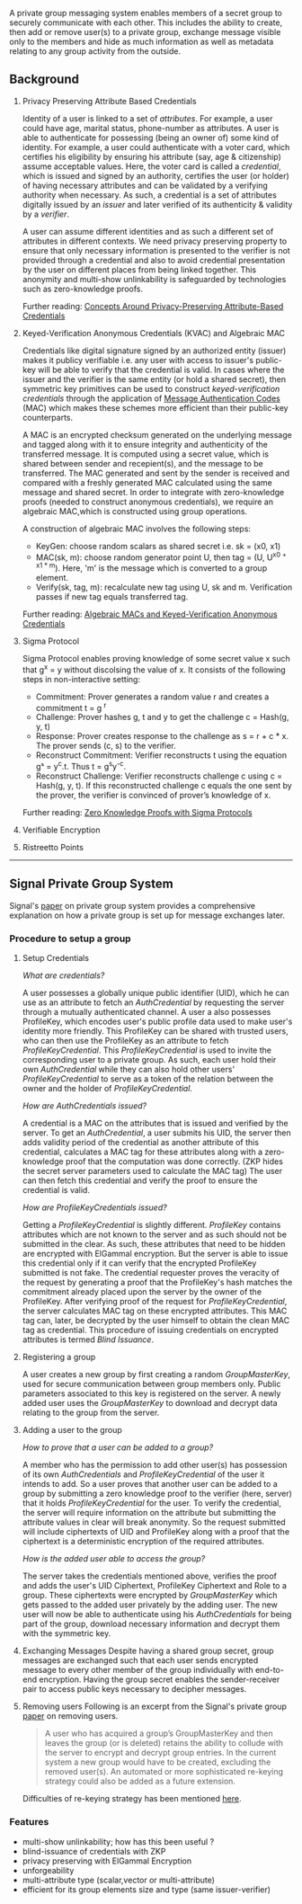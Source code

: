 
A private group messaging system enables members of a secret group to securely communicate with each other. This includes the ability to create, then add or remove user(s) to a private group, exchange message visible only to the members and hide as much information as well as metadata relating to any group activity from the outside. 

## Background

1. Privacy Preserving Attribute Based Credentials

    Identity of a user is linked to a set of *attributes*. For example, a user could have age, marital status, phone-number as attributes. A user is able to authenticate for possessing (being an owner of) some kind of identity. For example, a user could authenticate with a voter card, which certifies his eligibility by ensuring his attribute (say, age & citizenship) assume acceptable values. Here, the voter card is called a *credential*, which is issued and signed by an authority, certifies the user (or holder) of having necessary attributes and can be validated by a verifying authority when necessary. As such, a credential is a set of attributes digitally issued by an *issuer* and later verified of its authenticity & validity by a *verifier*. 

    A user can assume different identities and as such a different set of attributes in different contexts. We need privacy preserving property to ensure that only necessary information is presented to the verifier is not provided through a credential and also to avoid credential presentation by the user on different places from being linked together. This anonymity and multi-show unlinkability is safeguarded by technologies such as zero-knowledge proofs. 

    Further reading: [Concepts Around Privacy-Preserving Attribute-Based Credentials](https://link.springer.com/chapter/10.1007/978-3-642-55137-6_4)

2. Keyed-Verification Anonymous Credentials (KVAC) and Algebraic MAC

    Credentials like digital signature signed by an authorized entity (issuer) makes it publicy verifiable i.e. any user with access to issuer's public-key will be able to verify that the credential is valid. In cases where the issuer and the verifier is the same entity (or hold a shared secret), then symmetric key primitives can be used to construct *keyed-verification credentials* through the application of [Message Authentication Codes](https://en.wikipedia.org/wiki/Message_authentication_code) (MAC) which makes these schemes more efficient than their public-key counterparts.

    A MAC is an encrypted checksum generated on the underlying message and tagged along with it to ensure integrity and authenticity of the transferred message. It is computed using a secret value, which is shared between sender and recepient(s), and the message to be transferred. The MAC generated and sent by the sender is received and compared with a freshly generated MAC calculated using the same message and shared secret. In order to integrate with zero-knowledge proofs (needed to construct anonymous credentials), we require an algebraic MAC,which is constructed using group operations.

    A construction of algebraic MAC involves the following steps:

    - KeyGen: choose random scalars as shared secret i.e. sk = (x0, x1)
    - MAC(sk, m): choose random generator point U, then tag = (U, U<sup>x0 + x1 * m</sup>). Here, 'm' is the message which is converted to a group element.
    - Verify(sk, tag, m): recalculate new tag using U, sk and m. Verification passes if new tag equals transferred tag.

    Further reading: [Algebraic MACs and Keyed-Verification Anonymous Credentials](https://eprint.iacr.org/2013/516)

3. Sigma Protocol

    Sigma Protocol enables proving knowledge of some secret value x such that g<sup>x</sup> = y without discolsing the value of x.
    It consists of the following steps in non-interactive setting:
    - Commitment: Prover generates a random value r and creates a commitment t = g <sup>r</sup>
    - Challenge: Prover hashes g, t and y to get the challenge c = Hash(g, y, t)
    - Response: Prover creates response to the challenge as s = r + c * x. The prover sends (c, s) to the verifier. 
    - Reconstruct Commitment: Verifier reconstructs t using the equation gˢ = y<sup>c</sup>.t. Thus t = g<sup>s</sup>y<sup>-c</sup>.
    - Reconstruct Challenge: Verifier reconstructs challenge c using c = Hash(g, y, t). If this reconstructed challenge c equals the one sent by the prover, the verifier is convinced of prover’s knowledge of x.

    Further reading: [Zero Knowledge Proofs with Sigma Protocols](https://medium.com/@loveshharchandani/zero-knowledge-proofs-with-sigma-protocols-91e94858a1fb)

4. Verifiable Encryption

5. Ristreetto Points
_____________________

## Signal Private Group System
Signal's [paper](https://eprint.iacr.org/2019/1416) on private group system provides a comprehensive explanation on how a private group is set up for message exchanges later.

### Procedure to setup a group

1. Setup Credentials

    *What are credentials?*

    A user possesses a globally unique public identifier (UID), which he can use as an attribute to fetch an *AuthCredential* by requesting the server through a mutually authenticated channel. A user a also possesses ProfileKey, which encodes user's public profile data used to make user's identity more friendly. This ProfileKey can be shared with trusted users, who can then use the ProfileKey as an attribute to fetch *ProfileKeyCredential*. This *ProfileKeyCredential* is used to invite the corresponding user to a private group. As such, each user hold their own *AuthCredential* while they can also hold other users' *ProfileKeyCredential* to serve as a token of the relation between the owner and the holder of *ProfileKeyCredential*. 

    *How are AuthCredentials issued?*

    A credential is a MAC on the attributes that is issued and verified by the server. To get an *AuthCredential*, a user submits his UID, the server then adds validity period of the credential as another attribute of this credential, calculates a MAC tag for these attributes along with a zero-knowledge proof that the computation was done correctly. (ZKP hides the secret server parameters used to calculate the MAC tag) The user can then fetch this credential and verify the proof to ensure the credential is valid. 
    
    *How are ProfileKeyCredentials issued?*

    Getting a *ProfileKeyCredential* is slightly different. *ProfileKey* contains attributes which are not known to the server and as such should not be submitted in the clear. As such, these attributes that need to be hidden are encrypted with ElGammal encryption. But the server is able to issue this credential only if it can verify that the encrypted ProfileKey submitted is not fake. The credential requester proves the veracity of the request by generating a proof that the ProfileKey's hash matches the commitment already placed upon the server by the owner of the ProfileKey. After verifying proof of the request for *ProfileKeyCredential*, the server calculates MAC tag on these encrypted attributes. This MAC tag can, later, be decrypted by the user himself to obtain the clean MAC tag as credential. This procedure of issuing credentials on encrypted attributes is termed *Blind Issuance*. 

2. Registering a group

    A user creates a new group by first creating a random *GroupMasterKey*, used for secure communication between group members only. Public parameters associated to this key is registered on the server. A newly added user uses the *GroupMasterKey* to download and decrypt data relating to the group from the server.

3. Adding a user to the group

    *How to prove that a user can be added to a group?*

    A member who has the permission to add other user(s) has possession of its own *AuthCredentials* and *ProfileKeyCredential* of the user it intends to add. So a user proves that another user can be added to a group by submitting a zero knowledge proof to the verifier (here, server) that it holds *ProfileKeyCredential* for the user. To verify the credential, the server will require information on the attribute but submitting the attribute values in clear will break anonymity. So the request submitted will include ciphertexts of UID and ProfileKey along with a proof that the ciphertext is a deterministic encryption of the required attributes.

    *How is the added user able to access the group?*

    The server takes the credentials mentioned above, verifies the proof and adds the user's UID Ciphertext, ProfileKey Ciphertext and Role to a group. These ciphertexts were encrypted by *GroupMasterKey* which gets passed to the added user privately by the adding user. The new user will now be able to authenticate using his *AuthCredentials* for being part of the group, download necessary information and decrypt them with the symmetric key. 


4. Exchanging Messages
    Despite having a shared group secret, group messages are exchanged such that each user sends encrypted message to every other member of the group individually with end-to-end encryption. Having the group secret enables the sender-receiver pair to access public keys necessary to decipher messages.

5. Removing users
    Following is an excerpt from the Signal's private group [paper](https://eprint.iacr.org/2019/1416) on removing users.
   > A user who has acquired a group’s GroupMasterKey and then leaves the group (or is deleted) retains the ability to collude with the server to encrypt and decrypt group entries. In the current system a new group would have to be created, excluding the removed user(s). An automated or more sophisticated re-keying strategy could also be added as a future extension.
   
   Difficulties of re-keying strategy has been mentioned [here](https://github.com/manishbista28/study/blob/main/key_agreement.md).

### Features
- multi-show unlinkability; how has this been useful ?
- blind-issuance of credentials with ZKP
- privacy preserving with ElGammal Encryption
- unforgeability
- multi-attribute type (scalar,vector or multi-attribute)
- efficient for its group elements size and type (same issuer-verifier)